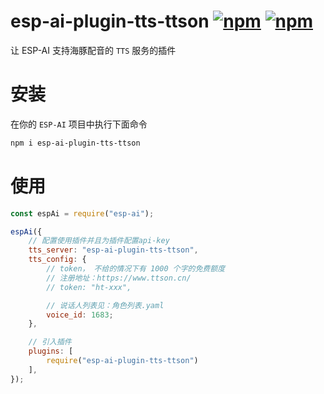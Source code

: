 # esp-ai-plugin-tts-ttson [![npm](https://img.shields.io/npm/v/esp-ai-plugin-tts-ttson.svg)](https://www.npmjs.com/package/esp-ai-plugin-tts-ttson) [![npm](https://img.shields.io/npm/dm/esp-ai-plugin-tts-ttson.svg?style=flat)](https://www.npmjs.com/package/esp-ai-plugin-tts-ttson)

让 ESP-AI 支持海豚配音的 `TTS` 服务的插件

 

# 安装
在你的 `ESP-AI` 项目中执行下面命令
```bash
npm i esp-ai-plugin-tts-ttson
```

# 使用 
```js
const espAi = require("esp-ai"); 

espAi({ 
    // 配置使用插件并且为插件配置api-key
    tts_server: "esp-ai-plugin-tts-ttson",
    tts_config: {
        // token， 不给的情况下有 1000 个字的免费额度
        // 注册地址：https://www.ttson.cn/ 
        // token: "ht-xxx", 

        // 说话人列表见：角色列表.yaml
        voice_id: 1683;
    }, 

    // 引入插件
    plugins: [ 
        require("esp-ai-plugin-tts-ttson")
    ], 
});
```

